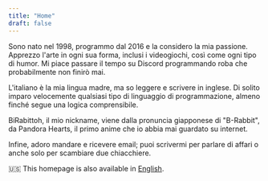 ```yaml
---
title: "Home"
draft: false
---
```


Sono nato nel 1998, programmo dal 2016 e la considero la mia passione. Apprezzo l'arte in ogni sua forma, inclusi i videogiochi, così come ogni tipo di humor. Mi piace passare il tempo su Discord programmando roba che probabilmente non finirò mai.

L'italiano è la mia lingua madre, ma so leggere e scrivere in inglese. Di solito imparo velocemente qualsiasi tipo di linguaggio di programmazione, almeno finché segue una logica comprensibile.

BiRabittoh, il mio nickname, viene dalla pronuncia giapponese di "B-Rabbit", da Pandora Hearts, il primo anime che io abbia mai guardato su internet.

Infine, adoro mandare e ricevere email; puoi scrivermi per parlare di affari o anche solo per scambiare due chiacchiere.

🇺🇸 This homepage is also available in [English](/).